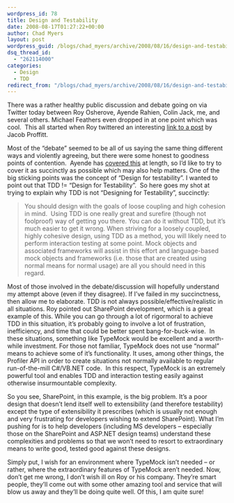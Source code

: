 ```yaml
---
wordpress_id: 78
title: Design and Testability
date: 2008-08-17T01:27:22+00:00
author: Chad Myers
layout: post
wordpress_guid: /blogs/chad_myers/archive/2008/08/16/design-and-testability.aspx
dsq_thread_id:
  - "262114000"
categories:
  - Design
  - TDD
redirect_from: "/blogs/chad_myers/archive/2008/08/16/design-and-testability.aspx/"
---
```

There was a rather healthy public discussion and debate going on via Twitter today between Roy Osherove, Ayende Rahien, Colin Jack, me, and several others. Michael Feathers even dropped in at one point which was cool.&#160; This all started when Roy twittered an interesting [link to a post](http://theruntime.com/blogs/jacob/archive/2008/08/15/testability-in-.net.aspx) by Jacob Proffitt.

Most of the “debate” seemed to be all of us saying the same thing different ways and violently agreeing, but there were some honest to goodness points of contention.&#160; Ayende has [covered this](http://ayende.com/Blog/archive/2008/08/16/Inversion-of-Control-is-NOT-about-testability.aspx) at length, so I’d like to try to cover it as succinctly as possible which may also help matters. One of the big sticking points was the concept of “Design for testability”. I wanted to point out that TDD != “Design for Testability”.&#160; So here goes my shot at trying to explain why TDD is not “Designing for Testability”, succinctly:

> You should design with the goals of loose coupling and high cohesion in mind.&#160; Using TDD is one really great and surefire (though not foolproof) way of getting you there. You can do it without TDD, but it’s much easier to get it wrong. When striving for a loosely coupled, highly cohesive design, using TDD as a method, you will likely need to perform interaction testing at some point. Mock objects and associated frameworks will assist in this effort and language-based mock objects and frameworks (i.e. those that are created using normal means for normal usage) are all you should need in this regard.

Most of those involved in the debate/discussion will hopefully understand my attempt above (even if they disagree). If I’ve failed in my succinctness, then allow me to elaborate. TDD is not always possible/effective/realistic in all situations. Roy pointed out SharePoint development, which is a great example of this. While you can go through a lot of rigormoral to achieve TDD in this situation, it’s probably going to involve a lot of frustration, inefficiency, and time that could be better spent bang-for-buck-wise.&#160; In these situations, something like TypeMock would be excellent and a worth-while investment. For those not familiar, TypeMock does not use “normal” means to achieve some of it’s functionality. It uses, among other things, the Profiler API in order to create situations not normally available to regular run-of-the-mill C#/VB.NET code.&#160; In this respect, TypeMock is an extremely powerful tool and enables TDD and interaction testing easily against otherwise insurmountable complexity.

So you see, SharePoint, in this example, is the big problem. It’s a poor design that doesn’t lend itself well to extensibility (and therefore testability) except the type of extensibility it prescribes (which is usually not enough and very frustrating for developers wishing to extend SharePoint). What I’m pushing for is to help developers (including MS developers – especially those on the SharePoint and ASP.NET design teams) understand these complexities and problems so that we won’t need to resort to extraordinary means to write good, tested good against these designs.

Simply put, I wish for an environment where TypeMock isn’t needed – or rather, where the extraordinary features of TypeMock aren’t needed. Now, don’t get me wrong, I don’t wish ill on Roy or his company. They’re smart people, they’ll come out with some other amazing tool and service that will blow us away and they’ll be doing quite well. Of this, I am quite sure!
